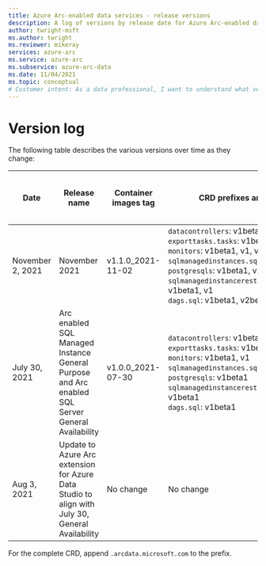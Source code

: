 ```yaml
---
title: Azure Arc-enabled data services - release versions
description: A log of versions by release date for Azure Arc-enabled data services
author: twright-msft
ms.author: twright
ms.reviewer: mikeray
services: azure-arc
ms.service: azure-arc
ms.subservice: azure-arc-data
ms.date: 11/04/2021
ms.topic: conceptual
# Customer intent: As a data professional, I want to understand what versions of components align with specific releases.
---
```


# Version log

The following table describes the various versions over time as they change:

|Date|Release name|Container images tag|CRD prefixes and versions|ARM API version|`arcdata` Azure CLI extension version|Arc enabled Kubernetes helm chart extension version|Arc Data extension for Azure Data Studio|
|---|---|---|---|---|---|---|---|
|November 2, 2021|November 2021|v1.1.0_2021-11-02|`datacontrollers`: v1beta1, v1, v2 <br/>`exporttasks.tasks`: v1beta1, v1, v2 <br/>`monitors`: v1beta1, v1, v2 <br/>`sqlmanagedinstances.sql`: v1beta1, v1, v2 <br/>`postgresqls`: v1beta1, v2beta2 <br/>`sqlmanagedinstancerestoretasks.tasks.sql`: v1beta1, v1 <br/>`dags.sql`: v1beta1, v2beta2 <br/>|2021-11-01 |1.1.0, (Nov 3),</br>1.1.1 (Nov4)|1.0.17551005 - Only needed if upgrade from GA <br/> 1.1.17561007 GA+1/Nov release chart|0.9.7|
|July 30, 2021|Arc enabled SQL Managed Instance General Purpose and Arc enabled SQL Server General Availability|v1.0.0_2021-07-30|`datacontrollers`: v1beta1, v1 <br/>`exporttasks.tasks`: v1beta1, v1 <br/>`monitors`: v1beta1, v1 <br/>`sqlmanagedinstances.sql`: v1beta1, v1 <br/>`postgresqls`: v1beta1 <br/>`sqlmanagedinstancerestoretasks.tasks.sql`: v1beta1 <br/>`dags.sql`: v1beta1 <br/>|2021-08-01 (stable)|1.0|1.0.16701001, release train: stable|0.9.5|
|Aug 3, 2021|Update to Azure Arc extension for Azure Data Studio to align with July 30, General Availability|No change|No change|No change|No change|No change|0.9.6|

For the complete CRD, append `.arcdata.microsoft.com` to the prefix. 
